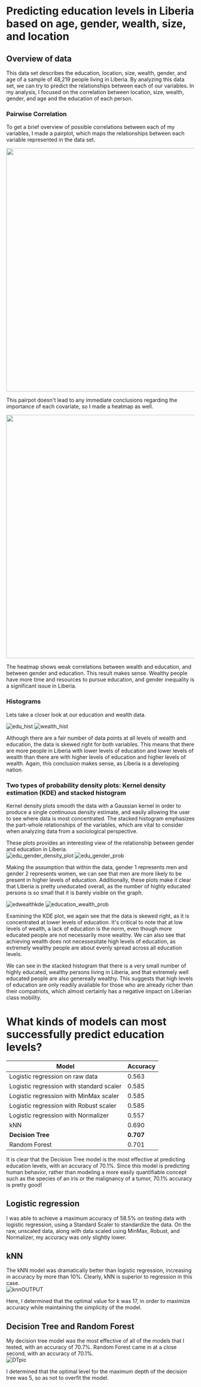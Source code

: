 # Predicting education levels in Liberia based on age, gender, wealth, size, and location

## Overview of data

This data set describes the education, location, size, wealth, gender, and age of a sample of 48,219 people living in Liberia.  By analyzing this data set, we can try to predict the relationships between each of our variables.  In my analysis, I focused on the correlation between location, size, wealth, gender, and age and the education of each person.  

### Pairwise Correlation
To get a brief overview of possible correlations between each of my variables, I made a pairplot, which maps the relationships between each variable represented in the data set.  

<img src="https://user-images.githubusercontent.com/58756714/99138899-31123900-2602-11eb-8757-29e5e298296e.png" width="650">

This pairpot doesn't lead to any immediate conclusions regarding the importance of each covariate, so I made a heatmap as well.  

<img src="https://user-images.githubusercontent.com/58756714/99138950-a120bf00-2602-11eb-9147-88134be538e7.png" width="650">

The heatmap shows weak correlations between wealth and education, and between gender and education.  This result makes sense.  Wealthy people have more time and resources to pursue education, and gender inequality is a significant issue in Liberia.  

### Histograms

Lets take a closer look at our education and wealth data. 

![edu_hist](https://user-images.githubusercontent.com/58756714/99139915-08db0800-260b-11eb-843b-69e2a4a18cd0.png)
![wealth_hist](https://user-images.githubusercontent.com/58756714/99139917-0b3d6200-260b-11eb-9175-0ae64b93b697.png)

Although there are a fair number of data points at all levels of wealth and education, the data is skewed right for both variables.  This means that there are more people in Liberia with lower levels of education and lower levels of wealth than there are with higher levels of education and higher levels of wealth.  Again, this conclusion makes sense, as Liberia is a developing nation.  

### Two types of probability density plots: Kernel density estimation (KDE) and stacked histogram
Kernel density plots smooth the data with a Gaussian kernel in order to produce a single continuous density estimate, and easily allowing the user to see where data is most concentrated. 
The stacked histogram emphasizes the part-whole relationships of the variables, which are vital to consider when analyzing data from a sociological perspective.

These plots provides an interesting view of the relationship between gender and education in Liberia.  
![edu_gender_density_plot](https://user-images.githubusercontent.com/58756714/99140329-f4990a00-260e-11eb-827d-b5c3f019ad22.png)
![edu_gender_prob](https://user-images.githubusercontent.com/58756714/99140567-f6fc6380-2610-11eb-893f-2a77d1a30865.png)

Making the assumption that within the data, gender 1 represents men and gender 2 represents women, we can see that men are more likely to be present in higher levels of education. Additionally, these plots make it clear that Liberia is pretty uneducated overall, as the number of highly educated persons is so small that it is barely visible on the graph.  

![edwealthkde](https://user-images.githubusercontent.com/58756714/99140737-7474a380-2612-11eb-8e38-62cb1ec688a1.png)
![education_wealth_prob](https://user-images.githubusercontent.com/58756714/99140568-f794fa00-2610-11eb-9f05-06b45b46067c.png)

Examining the KDE plot, we again see that the data is skewed right, as it is concentrated at lower levels of education.  It's critical to note that at low levels of wealth, a lack of education is the norm, even though more educated people are not necessarily more wealthy.  We can also see that achieving wealth does not necessesitate high levels of education, as extremely wealthy people are about evenly spread across all education levels.

We can see in the stacked histogram that there is a very small number of highly educated, wealthy persons living in Liberia, and that extremely well educated people are also genereally wealthy. This suggests that high levels of education are only readily available for those who are already richer than their compatriots, which almost certainly has a negative impact on Liberian class mobility.  

# What kinds of models can most successfully predict education levels?

| Model | Accuracy |
| ----------- | ----------- |
| Logistic regression on raw data| 0.563|
| Logistic regression with standard scaler | 0.585|
| Logistic regression with MinMax scaler | 0.585 |
| Logistic regression with Robust scaler | 0.585 |
| Logistic regression with Normalizer | 0.557 |
| kNN | 0.690 |
| **Decision Tree**| **0.707** |
| Random Forest | 0.701 |   


It is clear that the Decision Tree model is the most effective at predicting education levels, with an accuracy of 70.1%. Since this model is predicting human behavior, rather than modeling a more easily quantifiable concept such as the species of an iris or the malignancy of a tumor, 70.1% accuracy is pretty good!  

## Logistic regression
I was able to achieve a maximum accuracy of 58.5% on testing data with logistic regression, using a Standard Scaler to standardize the data. On the raw, unscaled data, along with data scaled using MinMax, Robust, and Normalizer, my accuracy was only slightly lower.  

## kNN
The kNN model was dramatically better than logistic regression, increasing in accuracy by more than 10%.  Clearly, kNN is superior to regression in this case.  
![knnOUTPUT](https://user-images.githubusercontent.com/58756714/99143262-16ec5100-262a-11eb-80ec-ca7b0c989481.png)

Here, I determined that the optimal value for k was 17, in order to maximize accuracy while maintaining the simplicity of the model.  
## Decision Tree and Random Forest
My decision tree model was the most effective of all of the models that I tested, with an accuracy of 70.7%. Random Forest came in at a close second, with an accuracy of 70.1%.    
![DTpic](https://user-images.githubusercontent.com/58756714/99143261-1653ba80-262a-11eb-8063-334e10e8b226.png)

I determined that the optimal level for the maximum depth of the decision tree was 5, so as not to overfit the model.  
